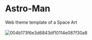 # Astro-Man
Web theme template of a Space Art
<br>
<br>
![004b173f6e3d6843df10114e087f30a8](https://media.giphy.com/media/S99cgkURVO62qemEKM/giphy.gif) 


